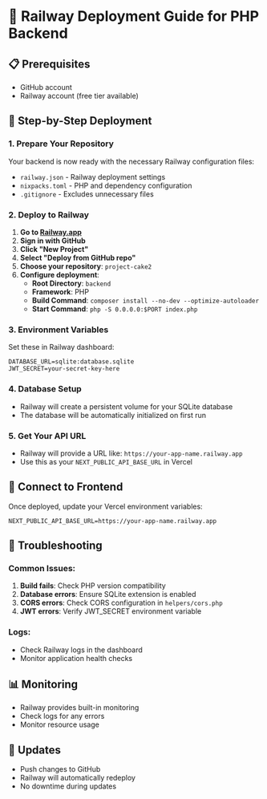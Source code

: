 # 🚀 Railway Deployment Guide for PHP Backend

## 📋 **Prerequisites**
- GitHub account
- Railway account (free tier available)

## 🔧 **Step-by-Step Deployment**

### 1. **Prepare Your Repository**
Your backend is now ready with the necessary Railway configuration files:
- `railway.json` - Railway deployment settings
- `nixpacks.toml` - PHP and dependency configuration
- `.gitignore` - Excludes unnecessary files

### 2. **Deploy to Railway**

1. **Go to [Railway.app](https://railway.app)**
2. **Sign in with GitHub**
3. **Click "New Project"**
4. **Select "Deploy from GitHub repo"**
5. **Choose your repository**: `project-cake2`
6. **Configure deployment**:
   - **Root Directory**: `backend`
   - **Framework**: PHP
   - **Build Command**: `composer install --no-dev --optimize-autoloader`
   - **Start Command**: `php -S 0.0.0.0:$PORT index.php`

### 3. **Environment Variables**
Set these in Railway dashboard:
```
DATABASE_URL=sqlite:database.sqlite
JWT_SECRET=your-secret-key-here
```

### 4. **Database Setup**
- Railway will create a persistent volume for your SQLite database
- The database will be automatically initialized on first run

### 5. **Get Your API URL**
- Railway will provide a URL like: `https://your-app-name.railway.app`
- Use this as your `NEXT_PUBLIC_API_BASE_URL` in Vercel

## 🔗 **Connect to Frontend**

Once deployed, update your Vercel environment variables:
```
NEXT_PUBLIC_API_BASE_URL=https://your-app-name.railway.app
```

## 🐛 **Troubleshooting**

### Common Issues:
1. **Build fails**: Check PHP version compatibility
2. **Database errors**: Ensure SQLite extension is enabled
3. **CORS errors**: Check CORS configuration in `helpers/cors.php`
4. **JWT errors**: Verify JWT_SECRET environment variable

### Logs:
- Check Railway logs in the dashboard
- Monitor application health checks

## 📊 **Monitoring**
- Railway provides built-in monitoring
- Check logs for any errors
- Monitor resource usage

## 🔄 **Updates**
- Push changes to GitHub
- Railway will automatically redeploy
- No downtime during updates
